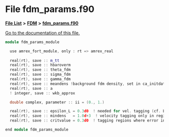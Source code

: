 
# File fdm\_params.f90

[**File List**](files.md) **>** [**FDM**](dir_43b815edcf2a06ee60d8a45cc6c77fb8.md) **>** [**fdm\_params.f90**](fdm__params_8f90.md)

[Go to the documentation of this file.](fdm__params_8f90.md) 


````cpp
module fdm_params_module

  use amrex_fort_module, only : rt => amrex_real
  
  real(rt), save :: m_tt
  real(rt), save :: hbaroverm
  real(rt), save :: theta_fdm
  real(rt), save :: sigma_fdm
  real(rt), save :: gamma_fdm
  real(rt), save :: meandens !background fdm density, set in ca_initdata
  real(rt), save :: a
  ! integer, save :: wkb_approx 

  double complex, parameter :: ii = (0., 1.)   

  real(rt), save :: epsilon_L = 0.3d0  ! needed for vel. tagging (cf. Loehner 1987)
  real(rt), save :: mindens   = 1.0d+3  ! velocity tagging only in regions where (density > mindens)
  real(rt), save :: critvalue = 0.3d0  ! tagging regions where error indicator 0<=err_ind<1 (cf. Loehner 1987 eq.4) is larger then critvalue

end module fdm_params_module
````

